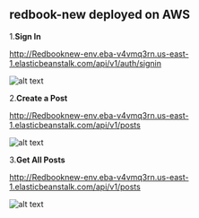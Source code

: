 ## redbook-new deployed on AWS

1.**Sign In**

http://Redbooknew-env.eba-v4vmq3rn.us-east-1.elasticbeanstalk.com/api/v1/auth/signin

![alt text](https://github.com/TAIsRich/chuwa1010/blob/Ke_Ma/hw17/MavenProject/RedBook_AWS/aws_screenshot_1.png?raw=true)


2.**Create a Post**

http://Redbooknew-env.eba-v4vmq3rn.us-east-1.elasticbeanstalk.com/api/v1/posts

![alt text](https://github.com/TAIsRich/chuwa1010/blob/Ke_Ma/hw17/MavenProject/RedBook_AWS/aws_screenshot_2.png?raw=true)


3.**Get All Posts**

http://Redbooknew-env.eba-v4vmq3rn.us-east-1.elasticbeanstalk.com/api/v1/posts

![alt text](https://github.com/TAIsRich/chuwa1010/blob/Ke_Ma/hw17/MavenProject/RedBook_AWS/aws_screenshot_3.png?raw=true)
